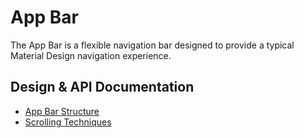 <!--docs:
title: "App Bars"
layout: detail
section: components
excerpt: "The App Bar is a flexible navigation bar designed to provide a typical Material Design navigation experience."
iconId: toolbar
path: /catalog/app-bars/
-->

# App Bar

The App Bar is a flexible navigation bar designed to provide a typical Material Design
navigation experience.

## Design & API Documentation

<ul class="icon-list">
  <li class="icon-list-item icon-list-item--spec">
    <a href="https://material.io/guidelines/layout/structure.html#structure-app-bar">App Bar Structure</a>
  </li>
  <li class="icon-list-item icon-list-item--spec">
    <a href="https://material.io/guidelines/patterns/scrolling-techniques.html">Scrolling Techniques</a>
  </li>
</ul>
